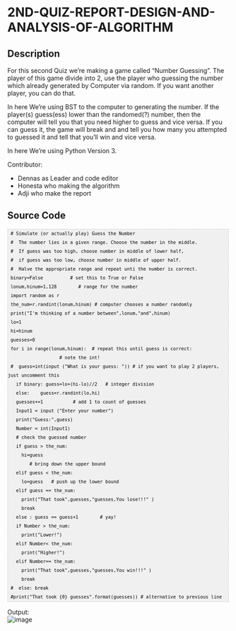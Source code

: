 # 2ND-QUIZ-REPORT-DESIGN-AND-ANALYSIS-OF-ALGORITHM
## Description

For this second Quiz we’re making a game called “Number Guessing”. The player of this game divide into 2, use the player who guessing the number which already generated by Computer via random. If you want another player, you can do that.

In here We’re using BST to the computer to generating the number. If the player(s) guess(ess) lower than the randomed(?) number, then the computer will tell you that you need higher to guess and vice versa. If you can guess it, the game will break and and tell you how many you attempted to  guessed it and tell that you’ll win and vice versa.

In here We’re using Python Version 3.

Contributor:
 - Dennas as Leader and code editor
 - Honesta who making the algorithm
 - Adji who make the report
 
## Source Code

<pre  style="font-family:arial;font-size:12px;border:1px dashed #CCCCCC;width:99%;height:auto;overflow:auto;background:#f0f0f0;;background-image:URL(http://2.bp.blogspot.com/_z5ltvMQPaa8/SjJXr_U2YBI/AAAAAAAAAAM/46OqEP32CJ8/s320/codebg.gif);padding:0px;color:#000000;text-align:left;line-height:20px;"><code style="color:#000000;word-wrap:normal;"> # Simulate (or actually play) Guess the Number  
 #  The number lies in a given range. Choose the number in the middle.  
 #  If guess was too high, choose number in middle of lower half,  
 #  if guess was too low, choose number in middle of upper half.  
 #  Halve the appropriate range and repeat unti the number is correct.  
 binary=False          # set this to True or False  
 lonum,hinum=1,128        # range for the number  
 import random as r  
 the_num=r.randint(lonum,hinum) # computer chooses a number randomly  
 print("I'm thinking of a number between",lonum,"and",hinum)  
 lo=1  
 hi=hinum  
 guesses=0  
 for i in range(lonum,hinum):  # repeat this until guess is correct:  
                   # note the int!  
 #  guess=int(input ("What is your guess: ")) # if you want to play 2 players, just uncomment this  
   if binary: guess=lo+(hi-lo)//2   # integer division  
   else:    guess=r.randint(lo,hi)  
   guesses+=1           # add 1 to count of guesses  
   Input1 = input ("Enter your number")  
   print("Guess:",guess)  
   Number = int(Input1)  
   # check the guessed number  
   if guess &gt; the_num:  
     hi=guess  
        # bring down the upper bound  
   elif guess &lt; the_num:  
     lo=guess   # push up the lower bound  
   elif guess == the_num:  
     print("That took",guesses,"guesses,You lose!!!" )  
     break  
   else : guess == guess+1        # yay!  
   if Number &gt; the_num:  
     print("Lower!")        
   elif Number&lt; the_num:  
     print("Higher!")  
   elif Number== the_num:  
     print("That took",guesses,"guesses,You win!!!" )  
     break  
 #  else: break  
 #print("That took {0} guesses".format(guesses)) # alternative to previous line  
</code></pre>

Output:<br>
![image](https://user-images.githubusercontent.com/45796261/55246364-a7b8c200-5277-11e9-8047-96c8ef291171.png)

